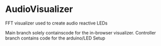 # AudioVisualizer

FFT visualizer used to create audio reactive LEDs

Main branch solely containscode for the in-browser visualizer. Controller branch contains code for the arduino/LED Setup


